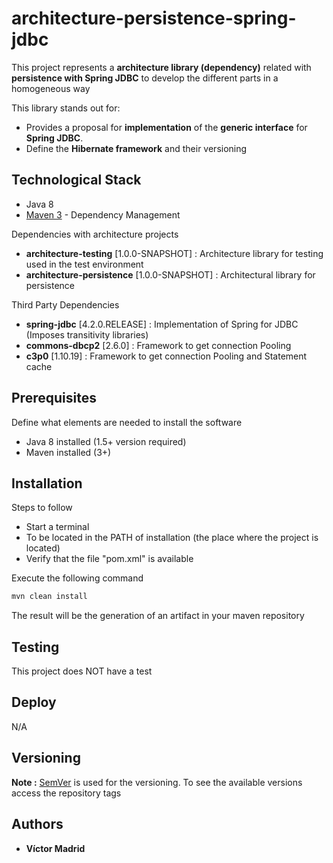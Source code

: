# architecture-persistence-spring-jdbc

This project represents a **architecture library (dependency)** related with **persistence with Spring JDBC** to develop the different parts in a homogeneous way


This library stands out for:

* Provides a proposal for **implementation** of the **generic interface** for **Spring JDBC**.
* Define the **Hibernate framework** and their versioning


## Technological Stack

* Java 8
* [Maven 3](https://maven.apache.org/) - Dependency Management

Dependencies with architecture projects

* **architecture-testing** [1.0.0-SNAPSHOT] : Architecture library for testing used in the test environment
* **architecture-persistence** [1.0.0-SNAPSHOT] : Architectural library for persistence

Third Party Dependencies

* **spring-jdbc** [4.2.0.RELEASE] : Implementation of Spring for JDBC (Imposes transitivity libraries)
* **commons-dbcp2** [2.6.0] : Framework to get connection Pooling
* **c3p0** [1.10.19] : Framework to get connection Pooling and Statement cache


## Prerequisites

Define what elements are needed to install the software

* Java 8 installed (1.5+ version required)
* Maven installed  (3+)


## Installation

Steps to follow

* Start a terminal
* To be located in the PATH of installation (the place where the project is located)
* Verify that the file "pom.xml" is available

Execute the following command

```bash
mvn clean install
```

The result will be the generation of an artifact in your maven repository


## Testing

This project does NOT have a test


## Deploy

N/A


## Versioning

**Note :** [SemVer](http://semver.org/) is used for the versioning. 
To see the available versions access the repository tags

## Authors

* **Víctor Madrid**